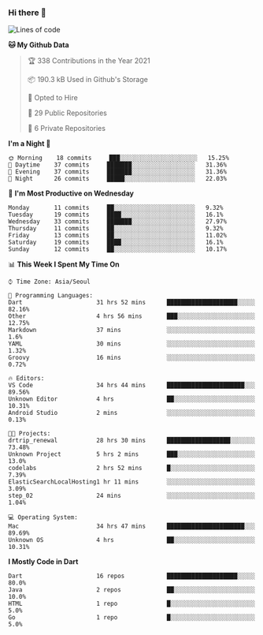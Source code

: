 ### Hi there 👋

<!--
**ska2519/ska2519** is a ✨ _special_ ✨ repository because its `README.md` (this file) appears on your GitHub profile.

Here are some ideas to get you started:

- 🔭 I’m currently working on ...
- 🌱 I’m currently learning ...
- 👯 I’m looking to collaborate on ...
- 🤔 I’m looking for help with ...
- 💬 Ask me about ...
- 📫 How to reach me: ...
- 😄 Pronouns: ...
- ⚡ Fun fact: ...
-->

<!--START_SECTION:waka-->
![Lines of code](https://img.shields.io/badge/From%20Hello%20World%20I%27ve%20Written-444208%20lines%20of%20code-blue)

**🐱 My Github Data** 

> 🏆 338 Contributions in the Year 2021
 > 
> 📦 190.3 kB Used in Github's Storage 
 > 
> 💼 Opted to Hire
 > 
> 📜 29 Public Repositories 
 > 
> 🔑 6 Private Repositories  
 > 
**I'm a Night 🦉** 

```text
🌞 Morning    18 commits     ███░░░░░░░░░░░░░░░░░░░░░░   15.25% 
🌆 Daytime    37 commits     ███████░░░░░░░░░░░░░░░░░░   31.36% 
🌃 Evening    37 commits     ███████░░░░░░░░░░░░░░░░░░   31.36% 
🌙 Night      26 commits     █████░░░░░░░░░░░░░░░░░░░░   22.03%

```
📅 **I'm Most Productive on Wednesday** 

```text
Monday       11 commits     ██░░░░░░░░░░░░░░░░░░░░░░░   9.32% 
Tuesday      19 commits     ████░░░░░░░░░░░░░░░░░░░░░   16.1% 
Wednesday    33 commits     ███████░░░░░░░░░░░░░░░░░░   27.97% 
Thursday     11 commits     ██░░░░░░░░░░░░░░░░░░░░░░░   9.32% 
Friday       13 commits     ██░░░░░░░░░░░░░░░░░░░░░░░   11.02% 
Saturday     19 commits     ████░░░░░░░░░░░░░░░░░░░░░   16.1% 
Sunday       12 commits     ██░░░░░░░░░░░░░░░░░░░░░░░   10.17%

```


📊 **This Week I Spent My Time On** 

```text
⌚︎ Time Zone: Asia/Seoul

💬 Programming Languages: 
Dart                     31 hrs 52 mins      ████████████████████░░░░░   82.16% 
Other                    4 hrs 56 mins       ███░░░░░░░░░░░░░░░░░░░░░░   12.75% 
Markdown                 37 mins             ░░░░░░░░░░░░░░░░░░░░░░░░░   1.6% 
YAML                     30 mins             ░░░░░░░░░░░░░░░░░░░░░░░░░   1.32% 
Groovy                   16 mins             ░░░░░░░░░░░░░░░░░░░░░░░░░   0.72%

🔥 Editors: 
VS Code                  34 hrs 44 mins      ██████████████████████░░░   89.56% 
Unknown Editor           4 hrs               ██░░░░░░░░░░░░░░░░░░░░░░░   10.31% 
Android Studio           2 mins              ░░░░░░░░░░░░░░░░░░░░░░░░░   0.13%

🐱‍💻 Projects: 
drtrip_renewal           28 hrs 30 mins      ██████████████████░░░░░░░   73.48% 
Unknown Project          5 hrs 2 mins        ███░░░░░░░░░░░░░░░░░░░░░░   13.0% 
codelabs                 2 hrs 52 mins       █░░░░░░░░░░░░░░░░░░░░░░░░   7.39% 
ElasticSearchLocalHosting1 hr 11 mins        ░░░░░░░░░░░░░░░░░░░░░░░░░   3.09% 
step_02                  24 mins             ░░░░░░░░░░░░░░░░░░░░░░░░░   1.04%

💻 Operating System: 
Mac                      34 hrs 47 mins      ██████████████████████░░░   89.69% 
Unknown OS               4 hrs               ██░░░░░░░░░░░░░░░░░░░░░░░   10.31%

```

**I Mostly Code in Dart** 

```text
Dart                     16 repos            ████████████████████░░░░░   80.0% 
Java                     2 repos             ██░░░░░░░░░░░░░░░░░░░░░░░   10.0% 
HTML                     1 repo              █░░░░░░░░░░░░░░░░░░░░░░░░   5.0% 
Go                       1 repo              █░░░░░░░░░░░░░░░░░░░░░░░░   5.0%

```



<!--END_SECTION:waka-->


